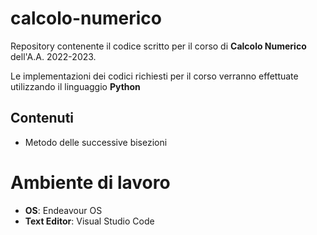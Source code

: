 # calcolo-numerico
Repository contenente il codice scritto per il corso di __Calcolo Numerico__ dell'A.A. 2022-2023.

Le implementazioni dei codici richiesti per il corso verranno effettuate utilizzando il linguaggio __Python__

## Contenuti
- Metodo delle successive bisezioni


# Ambiente di lavoro
- __OS__: Endeavour OS
- __Text Editor__: Visual Studio Code